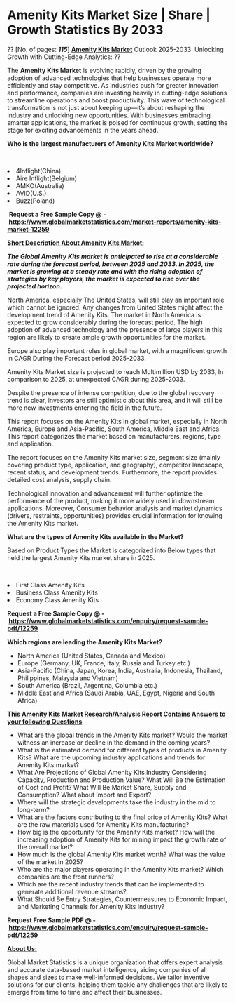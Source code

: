 <H1>Amenity Kits Market Size | Share | Growth Statistics By 2033</H1><p>?? [No. of pages:&nbsp;<strong><em>115</em></strong>]&nbsp;<strong><a href="https://www.globalmarketstatistics.com/market-reports/amenity-kits-market-12259">Amenity Kits&nbsp;Market</a></strong>&nbsp;Outlook 2025-2033: Unlocking Growth with Cutting-Edge Analytics: ??</p><p>The <strong>Amenity Kits Market</strong> is evolving rapidly, driven by the growing adoption of advanced technologies that help businesses operate more efficiently and stay competitive. As industries push for greater innovation and performance, companies are investing heavily in cutting-edge solutions to streamline operations and boost productivity. This wave of technological transformation is not just about keeping up&mdash;it&rsquo;s about reshaping the industry and unlocking new opportunities. With businesses embracing smarter applications, the market is poised for continuous growth, setting the stage for exciting advancements in the years ahead.</p><p><strong>Who is the largest manufacturers of Amenity Kits Market worldwide?</strong></p><p>&nbsp;<li>4Inflight(China)<li>Aire Inflight(Belgium)<li>AMKO(Australia)<li>AVID(U.S.)<li>Buzz(Poland)</p><p>&nbsp;<strong>Request a Free Sample Copy @ -&nbsp;<a href="https://www.globalmarketstatistics.com/market-reports/amenity-kits-market-12259">https://www.globalmarketstatistics.com/market-reports/amenity-kits-market-12259</a></strong></p><p><strong><u>Short Description About Amenity Kits Market:</u></strong></p><p><strong><em>The Global Amenity Kits market is anticipated to rise at a considerable rate during the forecast period, between 2025 and 2033. In 2025, the market is growing at a steady rate and with the rising adoption of strategies by key players, the market is expected to rise over the projected horizon.</em></strong></p><p>North America, especially The United States, will still play an important role which cannot be ignored. Any changes from United States might affect the development trend of Amenity Kits. The market in North America is expected to grow considerably during the forecast period. The high adoption of advanced technology and the presence of large players in this region are likely to create ample growth opportunities for the market.</p><p>Europe also play important roles in global market, with a magnificent growth in CAGR During the Forecast period 2025-2033.</p><p>Amenity Kits Market size is projected to reach Multimillion USD by 2033, In comparison to 2025, at unexpected CAGR during 2025-2033.</p><p>Despite the presence of intense competition, due to the global recovery trend is clear, investors are still optimistic about this area, and it will still be more new investments entering the field in the future.</p><p>This report focuses on the Amenity Kits in global market, especially in North America, Europe and Asia-Pacific, South America, Middle East and Africa. This report categorizes the market based on manufacturers, regions, type and application.</p><p>The report focuses on the Amenity Kits market size, segment size (mainly covering product type, application, and geography), competitor landscape, recent status, and development trends. Furthermore, the report provides detailed cost analysis, supply chain.</p><p>Technological innovation and advancement will further optimize the performance of the product, making it more widely used in downstream applications. Moreover, Consumer behavior analysis and market dynamics (drivers, restraints, opportunities) provides crucial information for knowing the Amenity Kits market.</p><p><strong>What are the types of Amenity Kits available in the Market?</strong></p><p>Based on Product Types the Market is categorized into Below types that held the largest Amenity Kits market share in 2025.</p><p>&nbsp;<li>First Class Amenity Kits<li> Business Class Amenity Kits<li> Economy Class Amenity Kits&nbsp;</p><p><strong>Request a Free Sample Copy @ -&nbsp;<a href="https://www.globalmarketstatistics.com/enquiry/request-sample-pdf/12259">https://www.globalmarketstatistics.com/enquiry/request-sample-pdf/12259</a></strong></p><p><strong>Which regions are leading the Amenity Kits Market?</strong></p><ul><li>North America (United States, Canada and Mexico)</li><li>Europe (Germany, UK, France, Italy, Russia and Turkey etc.)</li><li>Asia-Pacific (China, Japan, Korea, India, Australia, Indonesia, Thailand, Philippines, Malaysia and Vietnam)</li><li>South America (Brazil, Argentina, Columbia etc.)</li><li>Middle East and Africa (Saudi Arabia, UAE, Egypt, Nigeria and South Africa)</li></ul><p><strong><u>This Amenity Kits Market Research/Analysis Report Contains Answers to your following Questions</u></strong></p><ul><li>What are the global trends in the Amenity Kits market? Would the market witness an increase or decline in the demand in the coming years?</li><li>What is the estimated demand for different types of products in Amenity Kits? What are the upcoming industry applications and trends for Amenity Kits market?</li><li>What Are Projections of Global Amenity Kits Industry Considering Capacity, Production and Production Value? What Will Be the Estimation of Cost and Profit? What Will Be Market Share, Supply and Consumption? What about Import and Export?</li><li>Where will the strategic developments take the industry in the mid to long-term?</li><li>What are the factors contributing to the final price of Amenity Kits? What are the raw materials used for Amenity Kits manufacturing?</li><li>How big is the opportunity for the Amenity Kits market? How will the increasing adoption of Amenity Kits for mining impact the growth rate of the overall market?</li><li>How much is the global Amenity Kits market worth? What was the value of the market In 2025?</li><li>Who are the major players operating in the Amenity Kits market? Which companies are the front runners?</li><li>Which are the recent industry trends that can be implemented to generate additional revenue streams?</li><li>What Should Be Entry Strategies, Countermeasures to Economic Impact, and Marketing Channels for Amenity Kits Industry?</li></ul><p><strong>Request Free Sample PDF @ -&nbsp;<a href="https://www.globalmarketstatistics.com/enquiry/request-sample-pdf/12259">https://www.globalmarketstatistics.com/enquiry/request-sample-pdf/12259</a></strong></p><p><strong><u>About Us:</u></strong></p><p>Global Market Statistics&nbsp;is a unique organization that offers expert analysis and accurate data-based market intelligence, aiding companies of all shapes and sizes to make well-informed decisions. We tailor inventive solutions for our clients, helping them tackle any challenges that are likely to emerge from time to time and affect their businesses.</p>
